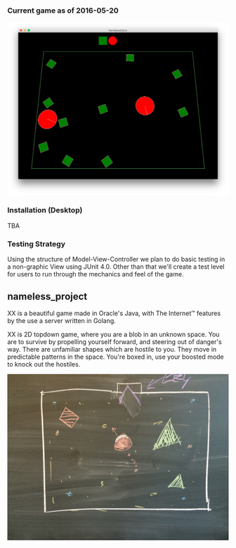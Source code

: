 ### Current game as of 2016-05-20
![](current_game_2016_05_20.png)

### Installation (Desktop)
TBA

### Testing Strategy
Using the structure of Model-View-Controller we plan to do basic testing in a non-graphic View using JUnit 4.0. Other than that we'll create a test level for users to run through the mechanics and feel of the game.

## nameless_project
XX is a beautiful game made in Oracle's Java, with The Internet™ features by the use a server written in Golang.

XX is 2D topdown game, where you are a blob in an unknown space. You are to survive by propelling yourself forward, and steering out of danger's way. There are unfamiliar shapes which are hostile to you. They move in predictable patterns in the space. You're boxed in, use your boosted mode to knock out the hostiles.

![Alt text](prototype.JPG)
